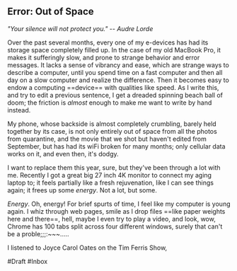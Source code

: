 ## Error: Out of Space

*"Your silence will not protect you." -- Audre Lorde*

Over the past several months, every one of my e-devices has had its storage space completely filled up. In the case of my old MacBook Pro, it makes it sufferingly slow, and prone to strange behavior and error messages. It lacks a sense of vibrancy and ease, which are strange ways to describe a computer, until you spend time on a fast computer and then all day on a slow computer and realize the difference. Then it becomes easy to endow a computing ==device== with qualities like speed. As I write this, and try to edit a previous sentence, I get a dreaded spinning beach ball of doom; the friction is *almost* enough to make me want to write by hand instead.

My phone, whose backside is almost completely crumbling, barely held together by its case, is not only entirely out of space from all the photos from quarantine, and the movie that we shot but haven't edited from September, but has had its wiFi broken for many months; only cellular data works on it, and even then, it's dodgy. 

I want to replace them this year, sure, but they've been through a lot with me. Recently I got a great big 27 inch 4K monitor to connect my aging laptop to; it feels partially like a fresh rejuvenation, like I can see things again; it frees up some *energy*. Not a lot, but some.

*Energy*. Oh, energy! For brief spurts of time, I feel like my computer is young again. I whiz through web pages, smile as I drop files ==like paper weights here and there==, hell, maybe I even try to play a video, and look, wow, Chrome has 100 tabs split across four different windows, surely that can't be a proble;;;:~~~..... 

I listened to Joyce Carol Oates on the Tim Ferris Show, 

#Draft 
#Inbox 
